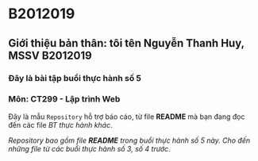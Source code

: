 # B2012019
## Giới thiệu bản thân: tôi tên Nguyễn Thanh Huy, MSSV B2012019
### Đây là bài tập buổi thực hành số 5
###         Môn: CT299 - Lập trình Web

Đây là mẫu `Repository` hỗ trợ báo cáo, từ file **README** mà bạn đang đọc đến các file *BT thực hành khác*.

*Repository bao gồm file **README** trong buổi thực hành số 5 này.
Cho đến những file từ các buổi thực hành số 3, số 4 trước*.
